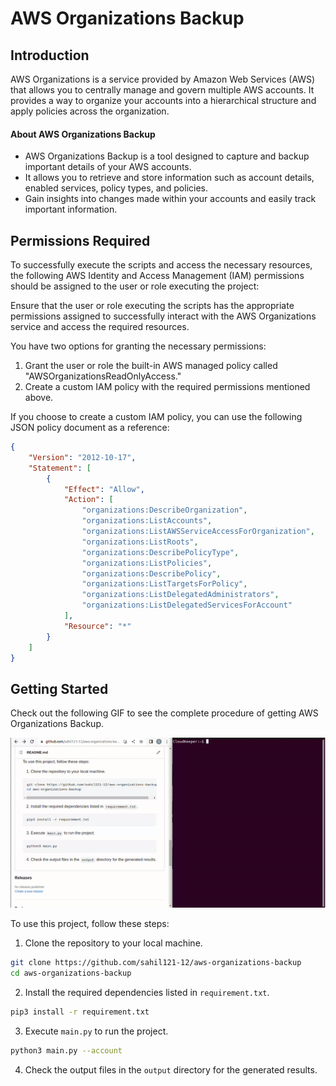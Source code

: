 # AWS Organizations Backup

## Introduction

AWS Organizations is a service provided by Amazon Web Services (AWS) that allows you to centrally manage and govern multiple AWS accounts. It provides a way to organize your accounts into a hierarchical structure and apply policies across the organization.

 #### About AWS Organizations Backup

 
- AWS Organizations Backup is a tool designed to capture and backup important details of your AWS accounts.
- It allows you to retrieve and store information such as account details, enabled services, policy types, and policies.
- Gain insights into changes made within your accounts and easily track important information.

  
## Permissions Required 

To successfully execute the scripts and access the necessary resources, the following AWS Identity and Access Management (IAM) permissions should be assigned to the user or role executing the project:

Ensure that the user or role executing the scripts has the appropriate permissions assigned to successfully interact with the AWS Organizations service and access the required resources.

You have two options for granting the necessary permissions:
1. Grant the user or role the built-in AWS managed policy called "AWSOrganizationsReadOnlyAccess."
2. Create a custom IAM policy with the required permissions mentioned above.

If you choose to create a custom IAM policy, you can use the following JSON policy document as a reference:

```json
{
    "Version": "2012-10-17",
    "Statement": [
        {
            "Effect": "Allow",
            "Action": [
                "organizations:DescribeOrganization",
                "organizations:ListAccounts",
                "organizations:ListAWSServiceAccessForOrganization",
                "organizations:ListRoots",
                "organizations:DescribePolicyType",
                "organizations:ListPolicies",
                "organizations:DescribePolicy",
                "organizations:ListTargetsForPolicy",
                "organizations:ListDelegatedAdministrators",
                "organizations:ListDelegatedServicesForAccount"
            ],
            "Resource": "*"
        }
    ]
}

```









## Getting Started


Check out the following GIF to see the complete procedure of getting AWS Organizations Backup. 


![GIF](https://github.com/sahil121-12/aws-organizations-backup/blob/main/File.gif)

To use this project, follow these steps:

1. Clone the repository to your local machine.
```bash
git clone https://github.com/sahil121-12/aws-organizations-backup
cd aws-organizations-backup
```
2. Install the required dependencies listed in `requirement.txt`.
            
```bash
pip3 install -r requirement.txt
```

3. Execute `main.py` to run the project.
```bash
python3 main.py --account
```
4. Check the output files in the `output` directory for the generated results.



